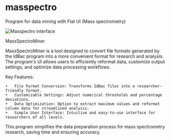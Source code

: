 # masspectro
Program for data mining with Flat UI (Mass spectrometry)



![Masspectro interface](https://github.com/user-attachments/assets/02414532-188d-4a0f-9f12-c9ce19f72f1a)

MassSpectroMiner

MassSpectroMiner is a tool designed to convert file formats generated by the IdBac program into a more convenient format for research and analysis. The program's UI allows users to efficiently reformat data, customize output settings, and optimize data processing workflows.

Key Features:

	•	File Format Conversion: Transforms IdBac files into a researcher-friendly format.
	•	Customizable Settings: Adjust numerical thresholds and percentage deviations.
	•	Data Optimization: Option to extract maximum values and reformat column data for streamlined analysis.
	•	Simple User Interface: Intuitive and easy-to-use interface for researchers of all levels.

This program simplifies the data preparation process for mass spectrometry research, saving time and ensuring accuracy.
